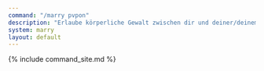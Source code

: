 ```yaml
---
command: "/marry pvpon"
description: "Erlaube körperliche Gewalt zwischen dir und deiner/deinem Geliebten."
system: marry
layout: default
---
```


{% include command_site.md %}
